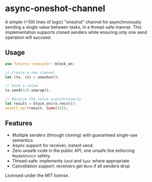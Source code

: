 # async-oneshot-channel

A simple (<100 lines of logic) "oneshot" channel for asynchronously sending a single value between tasks, in a thread-safe manner. This implementation supports cloned senders while ensuring only one send operation will succeed.

## Usage

```rust
use futures::executor::block_on;

// Create a new channel
let (tx, rx) = oneshot();

// Send a value
tx.send(42).unwrap();

// Receive the value asynchronously
let result = block_on(rx.recv());
assert_eq!(result, Some(42));
```

## Features

- Multiple senders (through cloning) with guaranteed single-use semantics
- Async support for receiver, instant send.
- Zero unsafe code in the public API, one unsafe line enforcing `MaybeUninit` safety.
- Thread-safe: implements `Send` and `Sync` where appropriate
- Cancellation support: receivers get `None` if all senders drop

Licensed under the MIT license.
